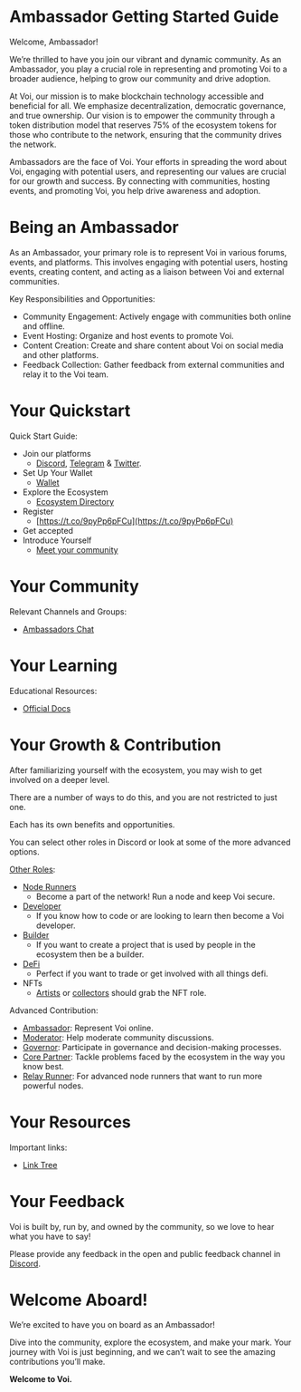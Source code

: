 # Ambassador Getting Started Guide

Welcome, Ambassador! 

We’re thrilled to have you join our vibrant and dynamic community. As an Ambassador, you play a crucial role in representing and promoting Voi to a broader audience, helping to grow our community and drive adoption.

At Voi, our mission is to make blockchain technology accessible and beneficial for all. We emphasize decentralization, democratic governance, and true ownership. Our vision is to empower the community through a token distribution model that reserves 75% of the ecosystem tokens for those who contribute to the network, ensuring that the community drives the network.

Ambassadors are the face of Voi. Your efforts in spreading the word about Voi, engaging with potential users, and representing our values are crucial for our growth and success. By connecting with communities, hosting events, and promoting Voi, you help drive awareness and adoption.

# Being an Ambassador

As an Ambassador, your primary role is to represent Voi in various forums, events, and platforms. This involves engaging with potential users, hosting events, creating content, and acting as a liaison between Voi and external communities.

Key Responsibilities and Opportunities:
- Community Engagement: Actively engage with communities both online and offline.
- Event Hosting: Organize and host events to promote Voi.
- Content Creation: Create and share content about Voi on social media and other platforms.
- Feedback Collection: Gather feedback from external communities and relay it to the Voi team.


# Your Quickstart

Quick Start Guide:
- Join our platforms 
    - [Discord](https://discord.gg/vnFbrJrHeW), [Telegram](https://t.me/VoiOfficial) & [Twitter](https://x.com/Voi_Net).
- Set Up Your Wallet
    - [Wallet](https://kibis.is/)
- Explore the Ecosystem
    - [Ecosystem Directory](https://airtable.com/apphFYuejZFJJG0i6/shru2v6BXxUaAEU7O)
- Register
    - [https://t.co/9pyPp6pFCu](https://t.co/9pyPp6pFCu) 
- Get accepted
- Introduce Yourself
    - [Meet your community](https://discord.com/channels/1055863853633785857/1235640803251195925)


# Your Community

Relevant Channels and Groups:
- [Ambassadors Chat](https://discord.com/channels/1055863853633785857/1235640803251195925)

# Your Learning

Educational Resources:
- [Official Docs](https://docs.voi.network/)

# Your Growth & Contribution

After familiarizing yourself with the ecosystem, you may wish to get involved on a deeper level. 

There are a number of ways to do this, and you are not restricted to just one. 

Each has its own benefits and opportunities. 

You can select other roles in Discord or look at some of the more advanced options.

[Other Roles](https://discord.com/channels/1055863853633785857/1157678590196973728/1257675380454723604):
- [Node Runners](../node-runners.md)
    - Become a part of the network! Run a node and keep Voi secure.
- [Developer](../developers.md)
    - If you know how to code or are looking to learn then become a Voi developer.
- [Builder](../builders.md)
    - If you want to create a project that is used by people in the ecosystem then be a builder.
- [DeFi](../traders.md)
    - Perfect if you want to trade or get involved with all things defi.
- NFTs
    - [Artists](../artists.md) or [collectors](../collectors.md) should grab the NFT role.

Advanced Contribution:
- [Ambassador](ambassadors.md): Represent Voi online.
- [Moderator](moderators.md): Help moderate community discussions.
- [Governor](governors.md): Participate in governance and decision-making processes.
- [Core Partner](core-partners.md): Tackle problems faced by the ecosystem in the way you know best.
- [Relay Runner](relay-runners.md): For advanced node runners that want to run more powerful nodes.

# Your Resources

Important links:
- [Link Tree](https://linktr.ee/voi_network) 

# Your Feedback

Voi is built by, run by, and owned by the community, so we love to hear what you have to say! 

Please provide any feedback in the open and public feedback channel in [Discord](https://discord.com/channels/1055863853633785857/1201927574289403974).

# Welcome Aboard!

We’re excited to have you on board as an Ambassador! 

Dive into the community, explore the ecosystem, and make your mark. Your journey with Voi is just beginning, and we can’t wait to see the amazing contributions you’ll make.

**Welcome to Voi.**